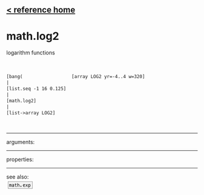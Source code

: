 [< reference home](ceammc_lib.html)
---

# math.log2


logarithm functions

```


[bang(                  [array LOG2 yr=-4..4 w=320]
|
[list.seq -1 16 0.125]
|
[math.log2]
|
[list->array LOG2]

            
```

---
arguments:


---
properties:


---
see also:<br>
[![math.exp](img/object_math.exp.png)](math.exp.html)
